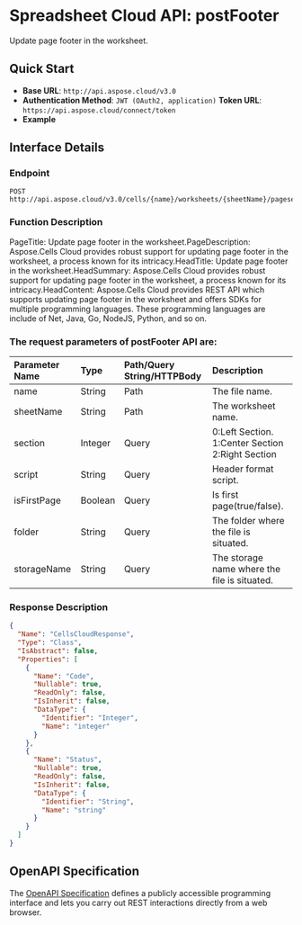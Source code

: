 # **Spreadsheet Cloud API: postFooter**

Update page footer in the worksheet. 


## **Quick Start**

- **Base URL**: `http://api.aspose.cloud/v3.0`
- **Authentication Method**: `JWT (OAuth2, application)`  **Token URL**: `https://api.aspose.cloud/connect/token`
- **Example** 

## **Interface Details**

### **Endpoint** 

```
POST http://api.aspose.cloud/v3.0/cells/{name}/worksheets/{sheetName}/pagesetup/footer
```
### **Function Description**
PageTitle: Update page footer in the worksheet.PageDescription: Aspose.Cells Cloud provides robust support for updating page footer in the worksheet, a process known for its intricacy.HeadTitle: Update page footer in the worksheet.HeadSummary: Aspose.Cells Cloud provides robust support for updating page footer in the worksheet, a process known for its intricacy.HeadContent: Aspose.Cells Cloud provides REST API which supports updating page footer in the worksheet and offers SDKs for multiple programming languages. These programming languages are include of Net, Java, Go, NodeJS, Python, and so on.

### The request parameters of **postFooter** API are: 

| Parameter Name | Type | Path/Query String/HTTPBody | Description | 
| :- | :- | :- |:- | 
|name|String|Path|The file name.|
|sheetName|String|Path|The worksheet name.|
|section|Integer|Query|0:Left Section. 1:Center Section 2:Right Section|
|script|String|Query|Header format script.|
|isFirstPage|Boolean|Query|Is first page(true/false).|
|folder|String|Query|The folder where the file is situated.|
|storageName|String|Query|The storage name where the file is situated.|

### **Response Description**
```json
{
  "Name": "CellsCloudResponse",
  "Type": "Class",
  "IsAbstract": false,
  "Properties": [
    {
      "Name": "Code",
      "Nullable": true,
      "ReadOnly": false,
      "IsInherit": false,
      "DataType": {
        "Identifier": "Integer",
        "Name": "integer"
      }
    },
    {
      "Name": "Status",
      "Nullable": true,
      "ReadOnly": false,
      "IsInherit": false,
      "DataType": {
        "Identifier": "String",
        "Name": "string"
      }
    }
  ]
}
```


## OpenAPI Specification

The [OpenAPI Specification](https://reference.aspose.cloud/cells/#/PageSetupController/PostFooter) defines a publicly accessible programming interface and lets you carry out REST interactions directly from a web browser.
